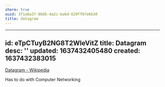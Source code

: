 ```yaml
---
share: true
uuid: 3f1a8a37-88db-4a2c-ba6d-629ff07e6b30
title: datagram
---
```

---
id: eTpCTuyB2NG8T2WIeVitZ
title: Datagram
desc: ''
updated: 1637432405480
created: 1637432383015
---

[Datagram - Wikipedia](https://en.wikipedia.org/wiki/Datagram)

Has to do with Computer Networking